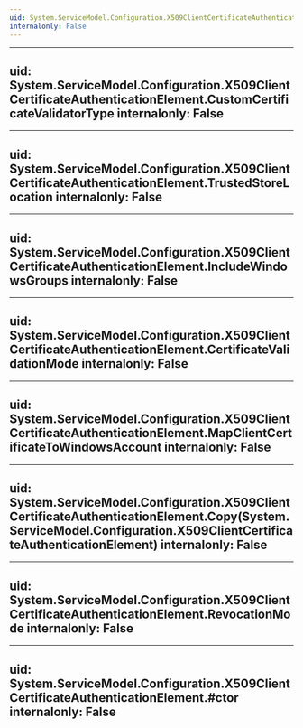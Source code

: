 ```yaml
---
uid: System.ServiceModel.Configuration.X509ClientCertificateAuthenticationElement
internalonly: False
---
```


---
uid: System.ServiceModel.Configuration.X509ClientCertificateAuthenticationElement.CustomCertificateValidatorType
internalonly: False
---

---
uid: System.ServiceModel.Configuration.X509ClientCertificateAuthenticationElement.TrustedStoreLocation
internalonly: False
---

---
uid: System.ServiceModel.Configuration.X509ClientCertificateAuthenticationElement.IncludeWindowsGroups
internalonly: False
---

---
uid: System.ServiceModel.Configuration.X509ClientCertificateAuthenticationElement.CertificateValidationMode
internalonly: False
---

---
uid: System.ServiceModel.Configuration.X509ClientCertificateAuthenticationElement.MapClientCertificateToWindowsAccount
internalonly: False
---

---
uid: System.ServiceModel.Configuration.X509ClientCertificateAuthenticationElement.Copy(System.ServiceModel.Configuration.X509ClientCertificateAuthenticationElement)
internalonly: False
---

---
uid: System.ServiceModel.Configuration.X509ClientCertificateAuthenticationElement.RevocationMode
internalonly: False
---

---
uid: System.ServiceModel.Configuration.X509ClientCertificateAuthenticationElement.#ctor
internalonly: False
---
